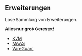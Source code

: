 Erweiterungen
-------------

Lose Sammlung von Erweiterungen. 

**Alles nur grob Getestet!**

* [KVM](KVM.md)
* [MAAS](MAAS.md)
* [WireGuard](WireGuard.md)
 